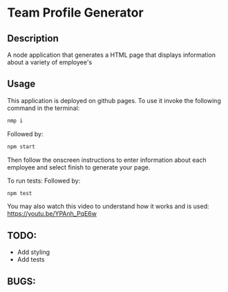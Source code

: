# Team Profile Generator

## Description
A node application that generates a HTML page that displays information about a variety of employee's

## Usage
This application is deployed on github pages.
To use it invoke the following command in the terminal:
```bash
nmp i
```
Followed by:
```bash
npm start
```
Then follow the onscreen instructions to enter information about each employee and select finish to generate your page.

To run tests:
Followed by:
```bash
npm test
```
You may also watch this video to understand how it works and is used:
https://youtu.be/YPAnh_PqE6w

## TODO:
* Add styling
* Add tests

## BUGS:
